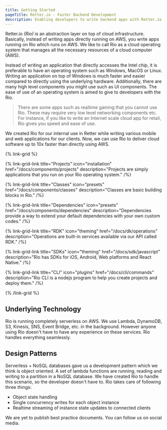 ```yaml
---
title: Getting Started
pageTitle: Retter.io - Faster Backend Development
description: Enabling developers to write backend apps with Retter.io
---
```


Retter.io *(Rio)* is an abstraction layer on top of cloud infrastructure.
Basically, instead of writing apps directly running on AWS, you write apps running on Rio which runs on AWS.
We like to call Rio as a cloud operating system that manages all the necessary resources of a cloud computer (AWS).

Instead of writing an application that directly accesses the Intel chip, it is preferable to have an operating system such as Windows, MacOS or Linux.
Writing an application on top of Windows is much faster and easier compared to directly using the underlying hardware.
Additionally, there are many high level components you might use such as UI components.
The ease of use of an operating system is aimed to give to developers with the Rio.

> There are some apps such as realtime gaming that you cannot use Rio.
These may require very low level networking components etc.
For instance, if you like to write an Internet scale cloud app for retail, Rio gives you speed and ease of use.

We created Rio for our internal use in Retter while writing various mobile and web applications for our clients.
Now, we can use Rio to deliver cloud software up to 10x faster than directly using AWS.

{% link-grid %}

{% link-grid-link title="Projects" icon="installation" href="/docs/components/projects"
    description="Projects are simply applications that you run on your Rio operating system." /%}

{% link-grid-link title="Classes" icon="presets" href="/docs/components/classes"
    description="Classes are basic building blocks in Rio." /%}

{% link-grid-link title="Dependencies" icon="presets" href="/docs/components/dependencies"
    description="Dependencies provide a way to extend your default dependencies with your own custom codes." /%}

{% link-grid-link title="RDK" icon="theming" href="/docs/dk/operations"
    description="Operations are built-in services available via our API called RDK." /%}

{% link-grid-link title="SDKs" icon="theming" href="/docs/sdk/javascript"
    description="Rio has SDKs for iOS, Android, Web platforms and React Native." /%}

{% link-grid-link title="CLI" icon="plugins" href="/docs/cli/commands"
    description="Rio CLI is a nodejs program to help you create projects and deploy them." /%}

{% /link-grid %}

## Underlying Technology

Rio is running completely serverless on AWS.
We use Lambda, DynamoDB, S3, Kinesis, SNS, Event Bridge, etc. in the background.
However anyone using Rio doesn't have to have any experience on these services.
Rio handles everything seamlessly.

## Design Patterns

Serverless + NoSQL databases gave us a development pattern which we think is object oriented.
A set of lambda functions are running, reading and writing to a partition in a NoSQL database.
We have created Rio to handle this scenario, so the developer doesn't have to.
Rio takes care of following three things:

- Object state handling
- Single concurrency writes for each object instance
- Realtime streaming of instance state updates to connected clients

We are yet to publish best practice documents.
You can follow us on social media.
